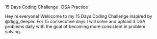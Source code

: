 15 Days Coding Challenge -DSA Practice

Hey hi everyone!
Welocome to my 15 Days Coding Challenge inspired by @digg_deeper.
For 15 consecutive days.I will solve and upload 3 DSA problems daily
with the goal of becoming more consistent in problem solving.
